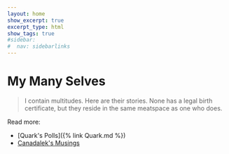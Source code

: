 ```yaml
---
layout: home	
show_excerpt: true 
excerpt_type: html
show_tags: true
#sidebar: 
#  nav: sidebarlinks	
---
```


# My Many Selves

> I contain multitudes. 
> Here are their stories. 
> None has a legal birth certificate, but they reside in the same meatspace as one who does.

Read more:
- [Quark's Polls]({% link Quark.md %})
- [Canadalek's Musings](https://medium.com/@CANADALEK)